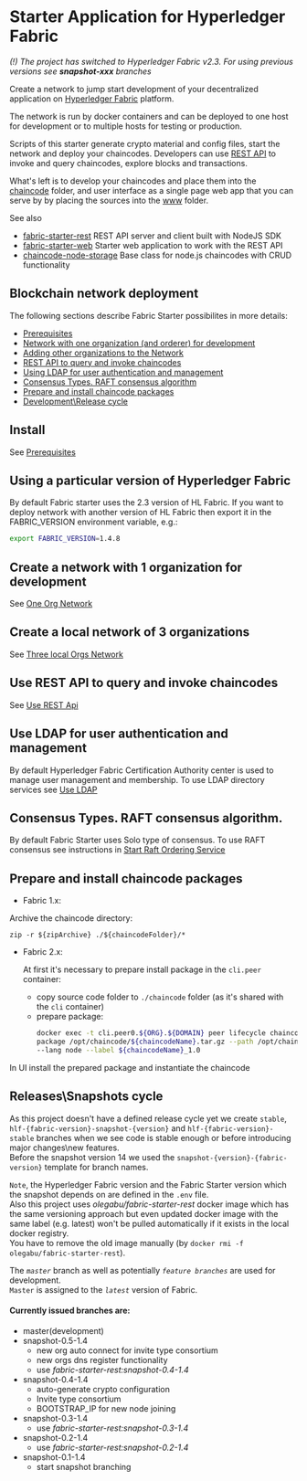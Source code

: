 # Starter Application for Hyperledger Fabric

*(!) The project has switched to Hyperledger Fabric v2.3. For using previous versions see **snapshot-xxx** branches*

Create a network to jump start development of your decentralized application on 
[Hyperledger Fabric](https://www.hyperledger.org/projects/fabric) platform.

The network is run by docker containers and can be deployed to one host for development or to multiple hosts for testing 
or production.

Scripts of this starter generate crypto material and config files, start the network and deploy your chaincodes. 
Developers can use [REST API](https://github.com/olegabu/fabric-starter-rest) to invoke and query chaincodes, 
explore blocks and transactions.

What's left is to develop your chaincodes and place them into the [chaincode](./chaincode) folder, 
and user interface as a single page web app that you can serve by by placing the sources into the [www](./www) folder.

See also

- [fabric-starter-rest](https://github.com/olegabu/fabric-starter-rest) REST API server and client built with NodeJS SDK
- [fabric-starter-web](https://github.com/olegabu/fabric-starter-web) Starter web application to work with the REST API
- [chaincode-node-storage](https://github.com/olegabu/chaincode-node-storage) Base class for node.js chaincodes with CRUD functionality


## Blockchain network deployment

The following sections describe Fabric Starter possibilites in more details:

- [Prerequisites](#install)
- [Network with one organization (and orderer) for development](#example1org)
- [Adding other organizations to the Network](#example3org)
- [REST API to query and invoke chaincodes](#restapi)
- [Using LDAP for user authentication and management](#restapi)
- [Consensus Types. RAFT consensus algorithm](#consensus-types)
- [Prepare and install chaincode packages ](#chaincode-packages)
- [Development\Release cycle](#releasecycle)



<a name="install"></a>
## Install
See [Prerequisites](docs/install.md)



<a name="setversion"></a>
## Using a particular version of Hyperledger Fabric
By default Fabric starter uses the 2.3 version of HL Fabric. If you want to deploy network with another version of HL Fabric then export it in the 
FABRIC_VERSION environment variable, e.g.:
```bash
export FABRIC_VERSION=1.4.8
```


<a name="example1org"></a>
## Create a network with 1 organization for development
See [One Org Network](docs/network-one-org.md)



<a name="example3org"></a>
## Create a local network of 3 organizations
See [Three local Orgs Network](docs/network-add-orgs.md)


<a name="restapi"></a>
## Use REST API to query and invoke chaincodes
See [Use REST Api](docs/rest-api.md)


<a name="ldapauth"></a>
## Use LDAP for user authentication and management 
By default Hyperledger Fabric Certification Authority center is used to manage user management and membership. 
To use LDAP directory services see [Use LDAP](docs/ldap.md)


<a name="consensus-types"></a>
## Consensus Types. RAFT consensus algorithm.
By default Fabric Starter uses Solo type of consensus.
To use RAFT consensus see instructions in [Start Raft Ordering Service](docs/raft.md)

<a name="chaincode-packages"></a>
## Prepare and install chaincode packages

- Fabric 1.x:

Archive the chaincode directory:

```zip -r ${zipArchive} ./${chaincodeFolder}/*```

- Fabric 2.x:

  At first it's necessary to prepare install package in the `cli.peer` container:
  - copy source code  folder to `./chaincode` folder (as it's shared with the `cli` container)
  - prepare package:
      ```bash
    docker exec -t cli.peer0.${ORG}.${DOMAIN} peer lifecycle chaincode \
      package /opt/chaincode/${chaincodeName}.tar.gz --path /opt/chaincode/${chaincodeFolder} \
      --lang node --label ${chaincodeName}_1.0
      ```

In UI install the prepared package and instantiate the chaincode

<a name="releasecycle"></a>
## Releases\Snapshots cycle

As this project doesn't have a defined release cycle yet we create `stable`, 
`hlf-{fabric-version}-snapshot-{version}` and `hlf-{fabric-version}-stable`
branches when we see code is stable enough or before introducing major changes\new features.  
Before the snapshot version 14 we used the `snapshot-{version}-{fabric-version}` template for branch names. 

`Note`, the Hyperledger Fabric version and the Fabric Starter version which the snapshot 
depends on are defined in the `.env` file.  
Also this project uses _olegabu/fabric-starter-rest_ docker image which has 
the same versioning approach but even updated docker image with the same label (e.g. latest)
won't be pulled automatically if it exists in the local docker registry.   
You have to remove the old image manually (by `docker rmi -f olegabu/fabric-starter-rest`).    


The _`master`_ branch as well as potentially _`feature branches`_ are used for development.  
`Master` is assigned to the _`latest`_ version of Fabric.


#### Currently issued branches are:

- master(development)
- snapshot-0.5-1.4
    - new org auto connect for invite type consortium
    - new orgs dns register functionality
    - use _fabric-starter-rest:snapshot-0.4-1.4_
- snapshot-0.4-1.4
    - auto-generate crypto configuration
    - Invite type consortium
    - BOOTSTRAP_IP for new node joining
- snapshot-0.3-1.4
    - use _fabric-starter-rest:snapshot-0.3-1.4_
- snapshot-0.2-1.4
    - use _fabric-starter-rest:snapshot-0.2-1.4_
- snapshot-0.1-1.4
    - start snapshot branching
